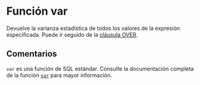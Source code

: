 ﻿---
SidebarGroup: "Funciones de agregación"
Autogenerated: true
---

# Función  var

Devuelve la varianza estadística de todos los valores de la expresión especificada. Puede ir seguido de la [cláusula OVER](../../t-sql/queries/select-over-clause-transact-sql.md).

## Comentarios 

`var` es una función de SQL estándar. Consulte la documentación completa de la función [`var`](https://learn.microsoft.com/es-es/sql/t-sql/functions/var-transact-sql) para mayor información.
